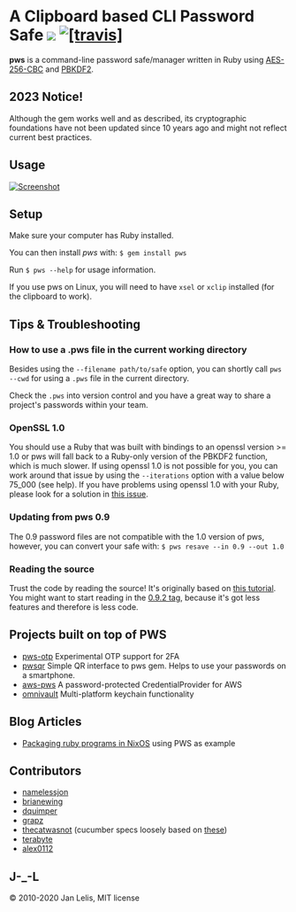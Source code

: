 A Clipboard based CLI Password Safe [<img src="https://badge.fury.io/rb/pws.svg" />](https://badge.fury.io/rb/pws) [![[travis]](https://travis-ci.org/janlelis/pws.png)](https://travis-ci.org/janlelis/pws)
===
**pws** is a command-line password safe/manager written in Ruby using [AES-256-CBC](http://en.wikipedia.org/wiki/Advanced_Encryption_Standard) and [PBKDF2](http://en.wikipedia.org/wiki/PBKDF2).

2023 Notice!
---

Although the gem works well and as described, its cryptographic foundations have not been updated since 10 years ago and might not reflect current best practices.


Usage
---
[![Screenshot](https://ruby.janlelis.de/pws-example.png)](https://ruby.janlelis.de/60-pws-the-ruby-powered-command-line-password-manager)


Setup
---
Make sure your computer has Ruby installed.

You can then install *pws* with: `$ gem install pws`

Run `$ pws --help` for usage information.

If you use pws on Linux, you will need to have `xsel` or `xclip` installed (for the clipboard to work).

Tips &amp; Troubleshooting
---

### How to use a .pws file in the current working directory
Besides using the `--filename path/to/safe` option, you can shortly call `pws --cwd` for using a `.pws` file in the current directory.

Check the `.pws` into version control and you have a great way to share a project's passwords within your team.


### OpenSSL 1.0
You should use a Ruby that was built with bindings to an openssl version >= 1.0 or pws will fall back to a Ruby-only version of the PBKDF2 function, which is much slower. If using openssl 1.0 is not possible for you, you can work around that issue by using the `--iterations` option with a value below 75\_000 (see help). If you have problems using openssl 1.0 with your Ruby, please look for a solution in [this issue](https://github.com/janlelis/pws/issues/7).


### Updating from pws 0.9
The 0.9 password files are not compatible with the 1.0 version of pws, however, you can convert your safe with:
`$ pws resave --in 0.9 --out 1.0`


### Reading the source
Trust the code by reading the source! It's originally based on [this tutorial](https://ruby.janlelis.de/41-tutorial-build-your-own-password-safe-with-ruby). You might want to start reading in the [0.9.2 tag](https://github.com/janlelis/pws/tree/0.9.2), because it's got less features and therefore is less code.


Projects built on top of PWS
---
* [pws-otp](https://github.com/janlelis/pws-otp) Experimental OTP support for 2FA
* [pwsqr](https://github.com/smileart/pwsqr) Simple QR interface to pws gem. Helps to use your passwords on a smartphone.
* [aws-pws](https://github.com/fancyremarker/aws-pws) A password-protected CredentialProvider for AWS
* [omnivault](https://github.com/aptible/omnivault) Multi-platform keychain functionality


Blog Articles
---
* [Packaging ruby programs in NixOS](http://blog.arkency.com/2016/04/packaging-ruby-programs-in-nixos/) using PWS as example


Contributors
---
* [namelessjon](https://github.com/namelessjon/)
* [brianewing](https://github.com/brianewing/)
* [dquimper](https://github.com/dquimper/)
* [grapz](https://github.com/grapz/)
* [thecatwasnot](https://github.com/thecatwasnot/) (cucumber specs loosely based on [these](https://github.com/thecatwasnot/passwordsafe/blob/master/features/))
* [terabyte](https://github.com/terabyte)
* [alex0112](https://github.com/alex0112)


J-\_-L
---
© 2010-2020 Jan Lelis, MIT license
